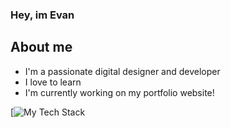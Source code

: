 ### Hey, im Evan

## About me
- I'm a passionate digital designer and developer
- I love to learn
- I'm currently working on my portfolio website!

[![My Tech Stack](https://github-readme-tech-stack.vercel.app/api/cards?fontFamily=Roboto+Mono&lineCount=4&bg=%230D1117&badge=%23161B22&border=%2321262D&titleColor=%2358A6FF&line1=javascript%2Cjavascript%2Cedeb0e%3Bhtml5%2Chtml5%2Ca92121%3Bcss3%2Ccss3%2C1050de%3B&line2=typescript%2Ctypescript%2C477de5%3Breact%2Creact%2C47d0f3%3Breact%2Creact+native%2C43d3f0%3B&line3=next.js%2Cnext.js%2Cffffff%3Bsvelte%2Csvelte%2Ce34343%3Bwordpress%2Cwordpress%2C1a68d3%3B&line4=git%2Cgit%2Cb95d22%3Bgithub%2Cgithub%2Cffffff%3Btrello%2Ctrello%2C044cc0%3Bjira%2Cjira%2C1d5fda%3B)
